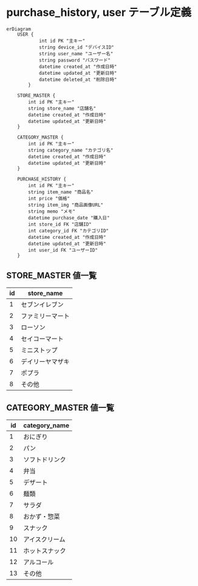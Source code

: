 # purchase_history, user テーブル定義

```mermaid
erDiagram
    USER {
            int id PK "主キー"
            string device_id "デバイスID"
            string user_name "ユーザー名"
            string password "パスワード"
            datetime created_at "作成日時"
            datetime updated_at "更新日時"
            datetime deleted_at "削除日時"
        }
    
    STORE_MASTER {
        int id PK "主キー"
        string store_name "店舗名"
        datetime created_at "作成日時"
        datetime updated_at "更新日時"
    }

    CATEGORY_MASTER {
        int id PK "主キー"
        string category_name "カテゴリ名"
        datetime created_at "作成日時"
        datetime updated_at "更新日時"
    }

    PURCHASE_HISTORY {
        int id PK "主キー"
        string item_name "商品名"
        int price "価格"
        string item_img "商品画像URL"
        string memo "メモ"
        datetime purchase_date "購入日"
        int store_id FK "店舗ID"
        int category_id FK "カテゴリID"
        datetime created_at "作成日時"
        datetime updated_at "更新日時"
        int user_id FK "ユーザーID"
    }
````

## STORE_MASTER 値一覧

| id | store_name     |
|----|----------------|
| 1  | セブンイレブン   |
| 2  | ファミリーマート |
| 3  | ローソン        |
| 4  | セイコーマート   |
| 5  | ミニストップ     |
| 6  | デイリーヤマザキ |
| 7  | ポプラ         |
| 8  | その他         |


## CATEGORY_MASTER 値一覧

| id  | category_name   |
|-----|----------------|
| 1   | おにぎり        |
| 2   | パン            |
| 3   | ソフトドリンク    |
| 4   | 弁当            |
| 5   | デザート        |
| 6   | 麺類            |
| 7   | サラダ          |
| 8   | おかず・惣菜    |
| 9   | スナック        |
| 10  | アイスクリーム  |
| 11  | ホットスナック  |
| 12  | アルコール      |
| 13  | その他          |
